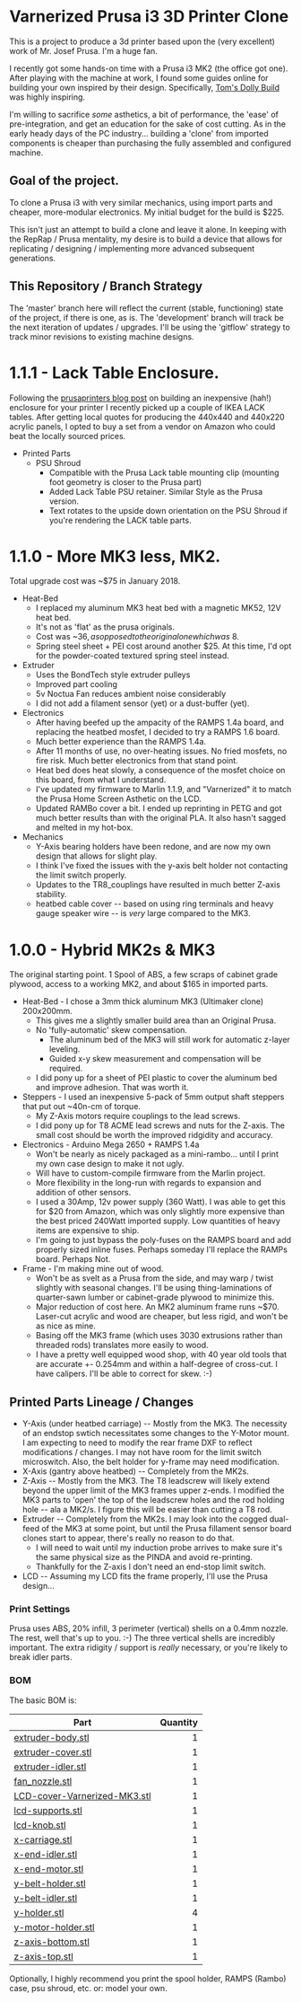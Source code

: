 # Varnerized Prusa i3 3D Printer Clone

This is a project to produce a 3d printer based upon the (very excellent) work of Mr. Josef Prusa. I'm a huge fan.

I recently got some hands-on time with a Prusa i3 MK2 (the office got one).
After playing with the machine at work, I found some guides online for building your own inspired by their design.
Specifically, [Tom's Dolly Build](https://toms3d.org/2017/02/23/building-cheapest-possible-prusa-i3-mk2/) was highly inspiring.

I'm willing to sacrifice _some_ asthetics, a bit of performance, the 'ease' of pre-integration, and get an education for the sake of cost cutting.
As in the early heady days of the PC industry... building a 'clone' from imported components is cheaper than purchasing the fully assembled and configured machine.

## Goal of the project.

To clone a Prusa i3 with very similar mechanics, using import parts and cheaper, more-modular electronics.
My initial budget for the build is $225.

This isn't just an attempt to build a clone and leave it alone. In keeping with the RepRap / Prusa mentality, my desire is to build a device that allows for replicating / designing / implementing more advanced subsequent generations.

## This Repository / Branch Strategy

The 'master' branch here will reflect the current (stable, functioning) state of the project, if there is one, as is.
The 'development' branch will track be the next iteration of updates / upgrades. 
I'll be using the 'gitflow' strategy to track minor revisions to existing machine designs.

# 1.1.1 - Lack Table Enclosure.
Following the [prusaprinters blog post](https://blog.prusaprinters.org/cheap-simple-3d-printer-enclosure/) on building an inexpensive (hah!) enclosure for your printer I recently picked up a couple of IKEA LACK tables.
After getting local quotes for producing the 440x440 and 440x220 acrylic panels, I opted to buy a set from a vendor on Amazon who could beat the locally sourced prices.

* Printed Parts
    * PSU Shroud
        * Compatible with the Prusa Lack table mounting clip (mounting foot geometry is closer to the Prusa part)
        * Added Lack Table PSU retainer. Similar Style as the Prusa version.
        * Text rotates to the upside down orientation on the PSU Shroud if you're rendering the LACK table parts.

# 1.1.0 - More MK3 less, MK2.
Total upgrade cost was ~$75 in January 2018.

* Heat-Bed
    * I replaced my aluminum MK3 heat bed with a magnetic MK52, 12V heat bed.
    * It's not as 'flat' as the prusa originals.
    * Cost was ~$36, as opposed to the original one which was ~$8.
    * Spring steel sheet + PEI cost around another $25. At this time, I'd opt for the powder-coated textured spring steel instead.
* Extruder
    * Uses the BondTech style extruder pulleys
    * Improved part cooling
    * 5v Noctua Fan reduces ambient noise considerably
    * I did not add a filament sensor (yet) or a dust-buffer (yet).
* Electronics
    * After having beefed up the ampacity of the RAMPS 1.4a board, and replacing the heatbed mosfet, I decided to try a RAMPS 1.6 board.
    * Much better experience than the RAMPS 1.4a.
    * After 11 months of use, no over-heating issues. No fried mosfets, no fire risk. Much better electronics from that stand point.
    * Heat bed does heat slowly, a consequence of the mosfet choice on this board, from what I understand.
    * I've updated my firmware to Marlin 1.1.9, and "Varnerized" it to match the Prusa Home Screen Asthetic on the LCD.
    * Updated RAMBo cover a bit. I ended up reprinting in PETG and got much better results than with the original PLA. It also hasn't sagged and melted in my hot-box.
* Mechanics
    * Y-Axis bearing holders have been redone, and are now my own design that allows for slight play.
    * I think I've fixed the issues with the y-axis belt holder not contacting the limit switch properly.
    * Updates to the TR8_couplings have resulted in much better Z-axis stability.
    * heatbed cable cover -- based on using ring terminals and heavy gauge speaker wire -- is _very_ large compared to the MK3.

# 1.0.0 - Hybrid MK2s & MK3
The original starting point. 1 Spool of ABS, a few scraps of cabinet grade plywood, access to a working MK2, and about $165 in imported parts.

* Heat-Bed - I chose a 3mm thick aluminum MK3 (Ultimaker clone) 200x200mm.
    * This gives me a slightly smaller build area than an Original Prusa.
    * No 'fully-automatic' skew compensation.
        * The aluminum bed of the MK3 will still work for automatic z-layer leveling.
        * Guided x-y skew measurement and compensation will be required.
    * I did pony up for a sheet of PEI plastic to cover the aluminum bed and improve adhesion. That was worth it.
* Steppers - I used an inexpensive 5-pack of 5mm output shaft steppers that put out ~40n-cm of torque.
    * My Z-Axis motors require couplings to the lead screws.
    * I did pony up for T8 ACME lead screws and nuts for the Z-axis. The small cost should be worth the improved ridgidity and accuracy.
* Electronics - Arduino Mega 2650 + RAMPS 1.4a
    * Won't be nearly as nicely packaged as a mini-rambo... until I print my own case design to make it not ugly.
    * Will have to custom-compile firmware from the Marlin project.
    * More flexibility in the long-run with regards to expansion and addition of other sensors.
    * I used a 30Amp, 12v power supply (360 Watt). I was able to get this for $20 from Amazon, which was only slightly more expensive than the best priced 240Watt imported supply. Low quantities of heavy items are expensive to ship.
    * I'm going to just bypass the poly-fuses on the RAMPS board and add properly sized inline fuses. Perhaps someday I'll replace the RAMPs board. Perhaps Not.
* Frame - I'm making mine out of wood.
    * Won't be as svelt as a Prusa from the side, and may warp / twist slightly with seasonal changes. I'll be using thing-laminations of quarter-sawn lumber or cabinet-grade plywood to minimize this.
    * Major reduction of cost here. An MK2 aluminum frame runs ~$70. Laser-cut acrylic and wood are cheaper, but less rigid, and won't be as nice as mine.
    * Basing off the MK3 frame (which uses 3030 extrusions rather than threaded rods) translates more easily to wood.
    * I have a pretty well equipped wood shop, with 40 year old tools that are accurate +- 0.254mm and within a half-degree of cross-cut. I have calipers. I'll be able to correct for skew. :-)

## Printed Parts Lineage / Changes

* Y-Axis (under heatbed carriage) -- Mostly from the MK3. The necessity of an endstop swtich necessitates some changes to the Y-Motor mount. I am expecting to need to modify the rear frame DXF to reflect modifications / changes. I may not have room for the limit switch microswitch. Also, the belt holder for y-frame may need modification.
* X-Axis (gantry above heatbed) -- Completely from the MK2s.
* Z-Axis -- Mostly from the MK3. The T8 leadscrew will likely extend beyond the upper limit of the MK3 frames upper z-ends. I modified the MK3 parts to 'open' the top of the leadscrew holes and the rod holding hole -- ala a MK2/s. I figure this will be easier than cutting a T8 rod.
* Extruder -- Completely from the MK2s. I may look into the cogged dual-feed of the MK3 at some point, but until the Prusa fillament sensor board clones start to appear, there's really no reason to do that.
    * I will need to wait until my induction probe arrives to make sure it's the same physical size as the PINDA and avoid re-printing.
    * Thankfully for the Z-axis I don't need an end-stop limit switch.
* LCD -- Assuming my LCD fits the frame properly, I'll use the Prusa design...

### Print Settings

Prusa uses ABS, 20% infill, 3 perimeter (vertical) shells on a 0.4mm nozzle. The rest, well that's up to you. :-)
The three vertical shells are incredibly important. The extra ridigity / support is _really_ necessary, or you're likely to break idler parts.

### BOM

The basic BOM is:

| Part | Quantity |
| ---- | --------:| 
| [extruder-body.stl](Printed-Parts/stl/extruder-body.stl) | 1 |
| [extruder-cover.stl](Printed-Parts/stl/extruder-cover.stl) | 1 |
| [extruder-idler.stl](Printed-Parts/stl/extruder-idler.stl) | 1 |
| [fan_nozzle.stl](Printed-Parts/stl/fan_nozzle.stl) | 1 |
| [LCD-cover-Varnerized-MK3.stl](Printed-Parts/stl/LCD-cover-Varnerized-MK3.stl) | 1 |
| [lcd-supports.stl](Printed-Parts/stl/lcd-supports.stl) | 1 |
| [lcd-knob.stl](Printed-Parts/stl/lcd-knob.stl) | 1 |
| [x-carriage.stl](Printed-Parts/stl/x-carriage.stl) | 1 |
| [x-end-idler.stl](Printed-Parts/stl/x-end-idler.stl) | 1 |
| [x-end-motor.stl](Printed-Parts/stl/x-end-motor.stl) | 1 |
| [y-belt-holder.stl](Printed-Parts/stl/y-belt-holder.stl) | 1 |
| [y-belt-idler.stl](Printed-Parts/stl/y-belt-idler.stl) | 1 |
| [y-holder.stl](Printed-Parts/stl/y-holder.stl) | 4 |
| [y-motor-holder.stl](Printed-Parts/stl/y-motor-holder.stl) | 1 |
| [z-axis-bottom.stl](Printed-Parts/stl/z-axis-bottom.stl) | 1 |
| [z-axis-top.stl](Printed-Parts/stl/z-axis-top.stl) | 1 |

Optionally, I highly recommend you print the spool holder, RAMPS (Rambo) case, psu shroud, etc. or: model your own.

